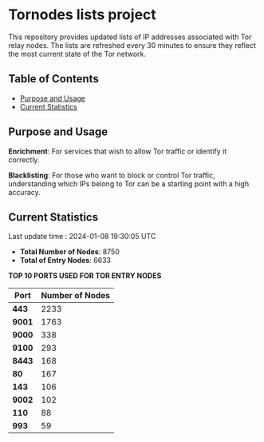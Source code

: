 # Tornodes lists project

This repository provides updated lists of IP addresses associated with Tor relay nodes. The lists are refreshed every 30 minutes to ensure they reflect the most current state of the Tor network.

## Table of Contents

- [Purpose and Usage](#purpose-and-usage)
- [Current Statistics](#current-statistics)


## Purpose and Usage

**Enrichment**: For services that wish to allow Tor traffic or identify it correctly.

**Blacklisting**: For those who want to block or control Tor traffic, understanding which IPs belong to Tor can be a starting point with a high accuracy.

## Current Statistics

Last update time : 2024-01-08 19:30:05 UTC

- **Total Number of Nodes**: 8750
- **Total of Entry Nodes**: 6633

**TOP 10 PORTS USED FOR TOR ENTRY NODES**

| **Port** | **Number of Nodes** |
|------|-----------------|
| **443**   | 2233  |
| **9001**   | 1763  |
| **9000**   | 338  |
| **9100**   | 293  |
| **8443**   | 168  |
| **80**   | 167  |
| **143**   | 106  |
| **9002**   | 102  |
| **110**   | 88  |
| **993**   | 59  |

